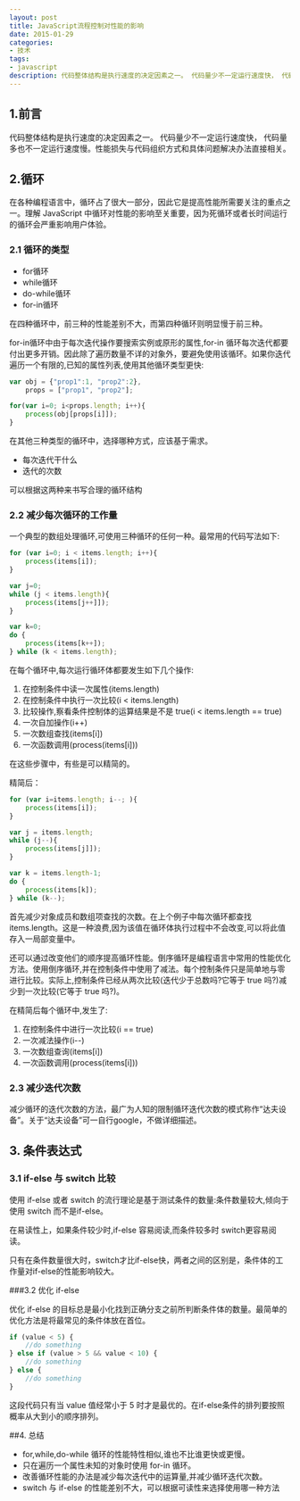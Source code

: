 ```yaml
---
layout: post
title: JavaScript流程控制对性能的影响
date: 2015-01-29
categories:
- 技术
tags:
- javascript
description: 代码整体结构是执行速度的决定因素之一。 代码量少不一定运行速度快， 代码量多也不一定运行速度慢。性能损失与代码组织方式和具体问题解决办法直接相关
---
```


## 1.前言

代码整体结构是执行速度的决定因素之一。 代码量少不一定运行速度快， 代码量多也不一定运行速度慢。性能损失与代码组织方式和具体问题解决办法直接相关。

## 2.循环

在各种编程语言中，循环占了很大一部分，因此它是提高性能所需要关注的重点之一。理解 JavaScript 中循环对性能的影响至关重要，因为死循环或者长时间运行的循环会严重影响用户体验。

### 2.1 循环的类型

- for循环
- while循环
- do-while循环
- for-in循环

在四种循环中，前三种的性能差别不大，而第四种循环则明显慢于前三种。

for-in循环中由于每次迭代操作要搜索实例或原形的属性,for-in 循环每次迭代都要付出更多开销。因此除了遍历数量不详的对象外，要避免使用该循环。如果你迭代遍历一个有限的,已知的属性列表,使用其他循环类型更快:

```Javascript
var obj = {"prop1":1, "prop2":2},
    props = ["prop1", "prop2"];

for(var i=0; i<props.length; i++){
    process(obj[props[i]]);
}
```

在其他三种类型的循环中，选择哪种方式，应该基于需求。

- 每次迭代干什么
- 迭代的次数

可以根据这两种来书写合理的循环结构

### 2.2 减少每次循环的工作量

一个典型的数组处理循环,可使用三种循环的任何一种。最常用的代码写法如下:

```Javascript
for (var i=0; i < items.length; i++){
    process(items[i]);
}

var j=0;
while (j < items.length){
    process(items[j++]]);
}

var k=0;
do {
    process(items[k++]);
} while (k < items.length);
```

在每个循环中,每次运行循环体都要发生如下几个操作:

1. 在控制条件中读一次属性(items.length)
2. 在控制条件中执行一次比较(i < items.length)
3. 比较操作,察看条件控制体的运算结果是不是 true(i < items.length == true)
4. 一次自加操作(i++)
5. 一次数组查找(items[i])
6. 一次函数调用(process(items[i]))

在这些步骤中，有些是可以精简的。

精简后：

```Javascript
for (var i=items.length; i--; ){
    process(items[i]);
}

var j = items.length;
while (j--){
    process(items[j]]);
}

var k = items.length-1;
do {
    process(items[k]);
} while (k--);
```


首先减少对象成员和数组项查找的次数。在上个例子中每次循环都查找 items.length。这是一种浪费,因为该值在循环体执行过程中不会改变,可以将此值存入一局部变量中。

还可以通过改变他们的顺序提高循环性能。倒序循环是编程语言中常用的性能优化方法。使用倒序循环,并在控制条件中使用了减法。每个控制条件只是简单地与零进行比较。实际上,控制条件已经从两次比较(迭代少于总数吗?它等于 true 吗?)减少到一次比较(它等于 true 吗?)。

在精简后每个循环中,发生了:

1. 在控制条件中进行一次比较(i == true)
2. 一次减法操作(i--)
3. 一次数组查询(items[i])
4. 一次函数调用(process(items[i]))

### 2.3 减少迭代次数

减少循环的迭代次数的方法，最广为人知的限制循环迭代次数的模式称作“达夫设备”。关于“达夫设备”可一自行google，不做详细描述。

## 3. 条件表达式

### 3.1 if-else 与 switch 比较

使用 if-else 或者 switch 的流行理论是基于测试条件的数量:条件数量较大,倾向于使用 switch 而不是if-else。

在易读性上，如果条件较少时,if-else 容易阅读,而条件较多时 switch更容易阅读。

只有在条件数量很大时，switch才比if-else快，两者之间的区别是，条件体的工作量对if-else的性能影响较大。


###3.2 优化 if-else

优化 if-else 的目标总是最小化找到正确分支之前所判断条件体的数量。最简单的优化方法是将最常见的条件体放在首位。

```Javascript
if (value < 5) {
    //do something
} else if (value > 5 && value < 10) {
    //do something
} else {
    //do something
}
```

这段代码只有当 value 值经常小于 5 时才是最优的。在if-else条件的排列要按照概率从大到小的顺序排列。

##4. 总结

- for,while,do-while 循环的性能特性相似,谁也不比谁更快或更慢。
- 只在遍历一个属性未知的对象时使用 for-in 循环。
- 改善循环性能的办法是减少每次迭代中的运算量,并减少循环迭代次数。
- switch 与 if-else 的性能差别不大，可以根据可读性来选择使用哪一种方法



